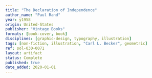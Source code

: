 ```yaml
---
title: "The Declaration of Independence"
author_name: "Paul Rand"
year: y1958
origin: United-States
publisher: "Vintage Books"
formats: [book-cover, book]
disciplines: [graphic-design, typography, illustration]
tags: [non-fiction, illustration, "Carl L. Becker", geometric]
ref: sol-030-0071
layout: artifact
status: Complete
published: true
date_added: 2020-01-01
---
```

